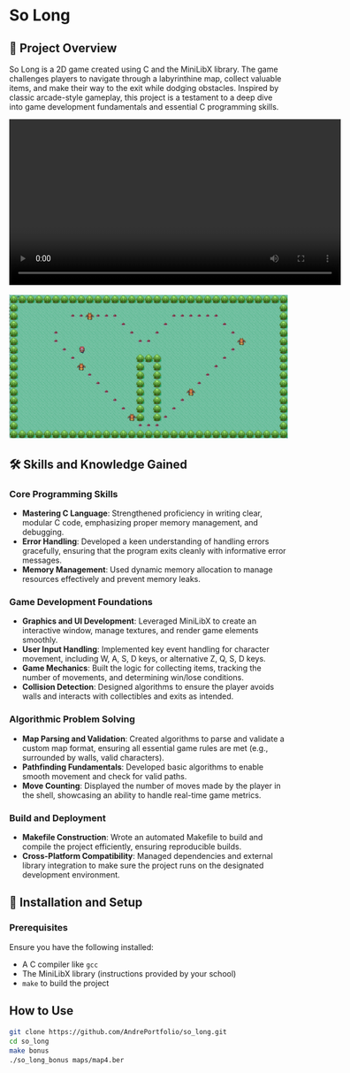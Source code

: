 # So Long

## 🚀 Project Overview
So Long is a 2D game created using C and the MiniLibX library. The game challenges players to navigate through a labyrinthine map, collect valuable items, and make their way to the exit while dodging obstacles. Inspired by classic arcade-style gameplay, this project is a testament to a deep dive into game development fundamentals and essential C programming skills.

<video width="600" controls>
  <source src="./so_long.mov" type="video/mp4">
  Your browser does not support the video tag.
</video>

[![Game Preview](https://github.com/AndrePortfolio/so_long/blob/main/so_long_img.png)](https://github.com/AndrePortfolio/your-repo/blob/main/so_long.mov)


## 🛠 Skills and Knowledge Gained
### Core Programming Skills
- **Mastering C Language**: Strengthened proficiency in writing clear, modular C code, emphasizing proper memory management, and debugging.
- **Error Handling**: Developed a keen understanding of handling errors gracefully, ensuring that the program exits cleanly with informative error messages.
- **Memory Management**: Used dynamic memory allocation to manage resources effectively and prevent memory leaks.

### Game Development Foundations
- **Graphics and UI Development**: Leveraged MiniLibX to create an interactive window, manage textures, and render game elements smoothly.
- **User Input Handling**: Implemented key event handling for character movement, including W, A, S, D keys, or alternative Z, Q, S, D keys.
- **Game Mechanics**: Built the logic for collecting items, tracking the number of movements, and determining win/lose conditions.
- **Collision Detection**: Designed algorithms to ensure the player avoids walls and interacts with collectibles and exits as intended.

### Algorithmic Problem Solving
- **Map Parsing and Validation**: Created algorithms to parse and validate a custom map format, ensuring all essential game rules are met (e.g., surrounded by walls, valid characters).
- **Pathfinding Fundamentals**: Developed basic algorithms to enable smooth movement and check for valid paths.
- **Move Counting**: Displayed the number of moves made by the player in the shell, showcasing an ability to handle real-time game metrics.

### Build and Deployment
- **Makefile Construction**: Wrote an automated Makefile to build and compile the project efficiently, ensuring reproducible builds.
- **Cross-Platform Compatibility**: Managed dependencies and external library integration to make sure the project runs on the designated development environment.

## 📜 Installation and Setup

### Prerequisites
Ensure you have the following installed:
- A C compiler like `gcc`
- The MiniLibX library (instructions provided by your school)
- `make` to build the project

## How to Use
   ```bash
   git clone https://github.com/AndrePortfolio/so_long.git
   cd so_long
   make bonus
   ./so_long_bonus maps/map4.ber
   ```
